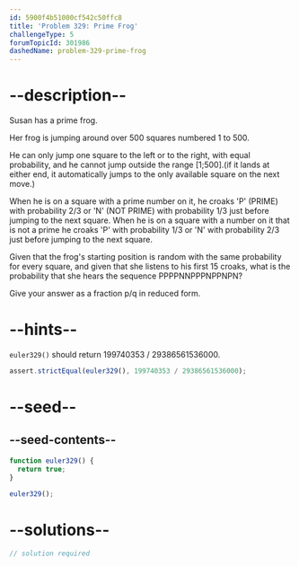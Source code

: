 ```yaml
---
id: 5900f4b51000cf542c50ffc8
title: 'Problem 329: Prime Frog'
challengeType: 5
forumTopicId: 301986
dashedName: problem-329-prime-frog
---
```


# --description--

Susan has a prime frog.

Her frog is jumping around over 500 squares numbered 1 to 500.

He can only jump one square to the left or to the right, with equal probability, and he cannot jump outside the range \[1;500].(if it lands at either end, it automatically jumps to the only available square on the next move.)

When he is on a square with a prime number on it, he croaks 'P' (PRIME) with probability 2/3 or 'N' (NOT PRIME) with probability 1/3 just before jumping to the next square. When he is on a square with a number on it that is not a prime he croaks 'P' with probability 1/3 or 'N' with probability 2/3 just before jumping to the next square.

Given that the frog's starting position is random with the same probability for every square, and given that she listens to his first 15 croaks, what is the probability that she hears the sequence PPPPNNPPPNPPNPN?

Give your answer as a fraction p/q in reduced form.

# --hints--

`euler329()` should return 199740353 / 29386561536000.

```js
assert.strictEqual(euler329(), 199740353 / 29386561536000);
```

# --seed--

## --seed-contents--

```js
function euler329() {
  return true;
}

euler329();
```

# --solutions--

```js
// solution required
```
